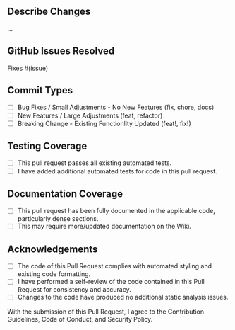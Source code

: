 ## Describe Changes

...

## GitHub Issues Resolved

Fixes #(issue)

## Commit Types

- [ ] Bug Fixes / Small Adjustments - No New Features (fix, chore, docs)
- [ ] New Features / Large Adjustments (feat, refactor)
- [ ] Breaking Change - Existing Functionlity Updated (feat!, fix!)

## Testing Coverage

- [ ] This pull request passes all existing automated tests.
- [ ] I have added additional automated tests for code in this pull request.

## Documentation Coverage

- [ ] This pull request has been fully documented in the applicable code,
      particularly dense sections.
- [ ] This may require more/updated documentation on the Wiki.

## Acknowledgements

- [ ] The code of this Pull Request complies with automated styling and existing
      code formatting.
- [ ] I have performed a self-review of the code contained in this Pull Request
      for consistency and accuracy.
- [ ] Changes to the code have produced no additional static analysis issues.

With the submission of this Pull Request, I agree to the Contribution
Guidelines, Code of Conduct, and Security Policy.

